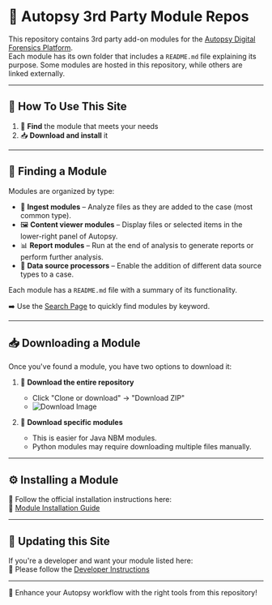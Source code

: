 # 🧰 Autopsy 3rd Party Module Repos

This repository contains 3rd party add-on modules for the [Autopsy Digital Forensics Platform](http://www.autopsy.com).  
Each module has its own folder that includes a `README.md` file explaining its purpose. Some modules are hosted in this repository, while others are linked externally.

---

## 📖 How To Use This Site

1. 🔎 **Find** the module that meets your needs  
2. 📥 **Download and install** it

---

## 📂 Finding a Module

Modules are organized by type:

- 🧪 **Ingest modules** – Analyze files as they are added to the case (most common type).  
- 🖼️ **Content viewer modules** – Display files or selected items in the lower-right panel of Autopsy.  
- 📊 **Report modules** – Run at the end of analysis to generate reports or perform further analysis.  
- 📁 **Data source processors** – Enable the addition of different data source types to a case.

Each module has a `README.md` file with a summary of its functionality.

➡️ Use the [Search Page](https://sleuthkit.github.io/autopsy_addon_modules/) to quickly find modules by keyword.

---

## 📥 Downloading a Module

Once you've found a module, you have two options to download it:

1. 💾 **Download the entire repository**  
   - Click "Clone or download" → "Download ZIP"  
   - ![Download Image](images/download.png)

2. 📁 **Download specific modules**  
   - This is easier for Java NBM modules.  
   - Python modules may require downloading multiple files manually.

---

## ⚙️ Installing a Module

📌 Follow the official installation instructions here:  
🔗 [Module Installation Guide](http://sleuthkit.org/autopsy/docs/user-docs/latest/module_install_page.html)

---

## 🚀 Updating this Site

If you're a developer and want your module listed here:  
🔧 Please follow the [Developer Instructions](DocsForDevelopers/DeveloperInstructions.md)

---

🧩 Enhance your Autopsy workflow with the right tools from this repository!
